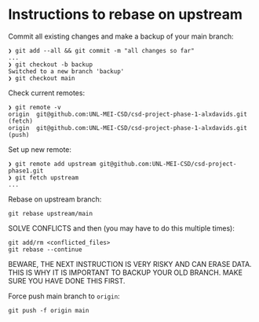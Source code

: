 # Instructions to rebase on upstream

Commit all existing changes and make a backup of your main branch:
```
❯ git add --all && git commit -m "all changes so far"
...
❯ git checkout -b backup
Switched to a new branch 'backup'
❯ git checkout main
```

Check current remotes:
```
❯ git remote -v
origin	git@github.com:UNL-MEI-CSD/csd-project-phase-1-alxdavids.git (fetch)
origin	git@github.com:UNL-MEI-CSD/csd-project-phase-1-alxdavids.git (push)
```

Set up new remote:
```
❯ git remote add upstream git@github.com:UNL-MEI-CSD/csd-project-phase1.git
❯ git fetch upstream
...
```

Rebase on upstream branch:
```
git rebase upstream/main
```

SOLVE CONFLICTS and then (you may have to do this multiple times):
```
git add/rm <conflicted_files>
git rebase --continue
```

BEWARE, THE NEXT INSTRUCTION IS VERY RISKY AND CAN ERASE DATA.
THIS IS WHY IT IS IMPORTANT TO BACKUP YOUR OLD BRANCH. 
MAKE SURE YOU HAVE DONE THIS FIRST.

Force push main branch to `origin`:
```
git push -f origin main
```